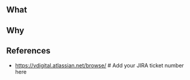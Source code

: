 ## What
<!--
* Describe the problem(s) that these changes resolve, if applicable.
* Describe the results of these changes, and what they mean to the reviewer.
* Be concise and use bullet point(s).
-->

## Why
<!--
* Provide justifications for the change (e.g. business case).
* Describe why these changes were made and how they fix the problem.
* Be concise and use bullet point(s).
-->

## References
* https://vdigital.atlassian.net/browse/ # Add your JIRA ticket number here
<!--
* Link to other supporting document(s):
  - GitHub issues
  - documentation
  - additional context (e.g. stackoverflow)
* Use `closes #123` or `fixes #123`, as necessary.
-->
